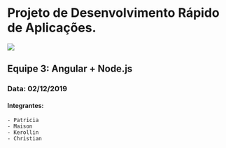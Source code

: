 # Projeto de Desenvolvimento Rápido de Aplicações.

![](https://upload.wikimedia.org/wikipedia/commons/thumb/6/6f/Instituto_Federal_do_Amazonas_-_Marca_Vertical_2015.svg/1200px-Instituto_Federal_do_Amazonas_-_Marca_Vertical_2015.svg.png)

## Equipe 3: Angular + Node.js
### Data: 02/12/2019
#### Integrantes: 
    - Patricia
    - Maison
    - Kerollin
    - Christian

